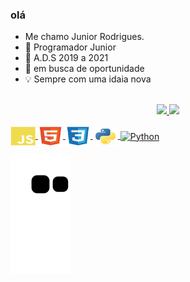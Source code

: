 ### olá
- Me chamo Junior Rodrigues.
- 🌱 Programador Junior
- 🤔 A.D.S 2019 a 2021
- 🧭 em busca de oportunidade
- 💡 Sempre com uma idaia nova

<br>
<div align="center">
  <a href="https://github.com/JuniorRodrigu">
  <img height="180em" src="https://github-readme-stats.vercel.app/api?username=JuniorRodrigu&show_icons=true&theme=dark&include_all_commits=true&count_private=true"/>
  <img height="180em" src="https://github-readme-stats.vercel.app/api/top-langs/?username=JuniorRodrigu&layout=compact&langs_count=7&theme=dark"/>
</div>
 
  <div style="display: inline_block"><br>
  <img align="center" alt="Js" height="30" width="40" src="https://raw.githubusercontent.com/devicons/devicon/master/icons/javascript/javascript-plain.svg">
  <img align="center" alt="HTML" height="30" width="40" src="https://raw.githubusercontent.com/devicons/devicon/master/icons/html5/html5-original.svg">
  <img align="center" alt="CSS" height="30" width="40" src="https://raw.githubusercontent.com/devicons/devicon/master/icons/css3/css3-original.svg">
  <img align="center" alt="Python" height="30" width="40" src="https://raw.githubusercontent.com/devicons/devicon/master/icons/python/python-original.svg">
   <img align="center" alt="Python" height="30" width="40" src="https://img.shields.io/badge/JavaScript-323330?style=for-the-badge&logo=javascript&logoColor=F7DF1E">

                                                                                                                                                
<div>                                                                                                                                                

  ![Snake animation](https://github.com/rafaballerini/rafaballerini/blob/output/github-contribution-grid-snake.svg)
 
</div>
